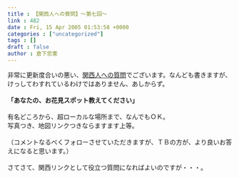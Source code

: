```yaml
---
title : 【関西人への質問】～第七回～
link : 482
date : Fri, 15 Apr 2005 01:53:58 +0000
categories : ["uncategorized"]
tags : []
draft : false
author : 倉下忠憲
---
```


非常に更新度合いの悪い、<A HREF="http://www.doblog.com/weblog/myblog/6947/718523#718523" TARGET="_blank">関西人への質問</A>でございます。なんども書きますが、<BR>けっしてわすれているわけではありません、あしからず。<BR><BR><B>「あなたの、お花見スポット教えてください」</B><BR><BR>有名どころから、超ローカルな場所まで、なんでもＯＫ。<BR>写真つき、地図リンクつきならますます上等。<BR><BR>（コメントなるべくフォローさせていただきますが、ＴＢの方が、より良いお答えになると思います。）<BR><BR>さてさて、関西リンクとして役立つ質問になればよいのですが・・・。<BR><br><br>
